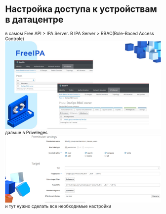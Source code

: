 # Настройка доступа к устройствам в датацентре 
в самом Free API > IPA Server. В IPA Server > RBAC(Role-Baced Access Controle)
![alt text](assets/FreeApi1.jpg)
дальше в Priveleges
![alt text](assets/FreeApi2.jpg)
и тут нужно сделать все необходимые настройки 